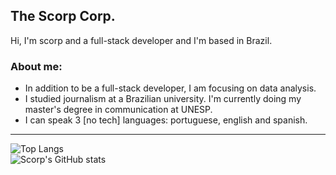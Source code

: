 ## The Scorp Corp.

Hi, I'm scorp and a full-stack developer and I'm based in Brazil.

### About me:

  - In addition to be a full-stack developer, I am focusing on data analysis.
  - I studied journalism at a Brazilian university. I'm currently doing my master's degree in communication at UNESP.
  - I can speak 3 [no tech] languages: portuguese, english and spanish.

---
![Top Langs](https://github-readme-stats.vercel.app/api/top-langs/?username=scorp-jzp&layout=compact&theme=dark&title_color=6495ED&border_color=ADD8E6&text_color=F0F8FF) <br />
![Scorp's GitHub stats](https://github-readme-stats.vercel.app/api?username=scorp-jzp&show_icons=true&theme=dark&icon_color=6495ED&text_color=F0F8FF&title_color=6495ED&border_color=ADD8E6)

